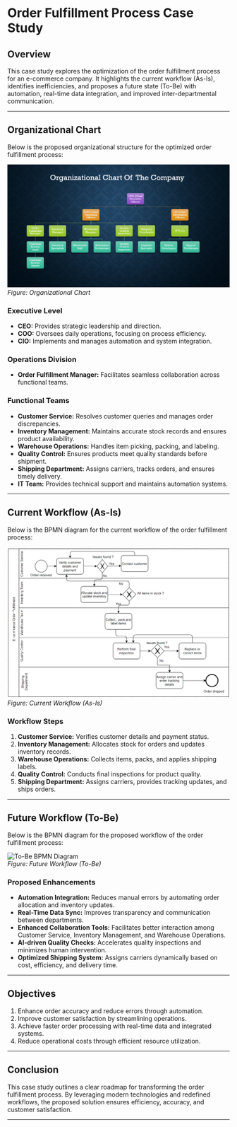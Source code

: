 # Order Fulfillment Process Case Study

## Overview
This case study explores the optimization of the order fulfillment process for an e-commerce company. It highlights the current workflow (As-Is), identifies inefficiencies, and proposes a future state (To-Be) with automation, real-time data integration, and improved inter-departmental communication.

---

## Organizational Chart
Below is the proposed organizational structure for the optimized order fulfillment process:

![Organizational_Chart](https://github.com/Sameh20200218AI/Business_Analysis_Case_Study/blob/main/Organizational_Chart.png)  
*Figure: Organizational Chart*

### Executive Level
- **CEO:** Provides strategic leadership and direction.
- **COO:** Oversees daily operations, focusing on process efficiency.
- **CIO:** Implements and manages automation and system integration.

### Operations Division
- **Order Fulfillment Manager:** Facilitates seamless collaboration across functional teams.

### Functional Teams
- **Customer Service:** Resolves customer queries and manages order discrepancies.
- **Inventory Management:** Maintains accurate stock records and ensures product availability.
- **Warehouse Operations:** Handles item picking, packing, and labeling.
- **Quality Control:** Ensures products meet quality standards before shipment.
- **Shipping Department:** Assigns carriers, tracks orders, and ensures timely delivery.
- **IT Team:** Provides technical support and maintains automation systems.

---

## Current Workflow (As-Is)
Below is the BPMN diagram for the current workflow of the order fulfillment process:

![Current_State_BPMN_Diagram.png](https://github.com/Sameh20200218AI/Business_Analysis_Case_Study/blob/main/Current_State_BPMN_Diagram.png)  
*Figure: Current Workflow (As-Is)*

### Workflow Steps
1. **Customer Service:** Verifies customer details and payment status.
2. **Inventory Management:** Allocates stock for orders and updates inventory records.
3. **Warehouse Operations:** Collects items, packs, and applies shipping labels.
4. **Quality Control:** Conducts final inspections for product quality.
5. **Shipping Department:** Assigns carriers, provides tracking updates, and ships orders.

---

## Future Workflow (To-Be)
Below is the BPMN diagram for the proposed workflow of the order fulfillment process:

![To-Be BPMN Diagram](path/to/to_be_bpmn.png)  
*Figure: Future Workflow (To-Be)*

### Proposed Enhancements
- **Automation Integration:** Reduces manual errors by automating order allocation and inventory updates.
- **Real-Time Data Sync:** Improves transparency and communication between departments.
- **Enhanced Collaboration Tools:** Facilitates better interaction among Customer Service, Inventory Management, and Warehouse Operations.
- **AI-driven Quality Checks:** Accelerates quality inspections and minimizes human intervention.
- **Optimized Shipping System:** Assigns carriers dynamically based on cost, efficiency, and delivery time.

---

## Objectives
1. Enhance order accuracy and reduce errors through automation.
2. Improve customer satisfaction by streamlining operations.
3. Achieve faster order processing with real-time data and integrated systems.
4. Reduce operational costs through efficient resource utilization.

---

## Conclusion
This case study outlines a clear roadmap for transforming the order fulfillment process. By leveraging modern technologies and redefined workflows, the proposed solution ensures efficiency, accuracy, and customer satisfaction.

---

#
